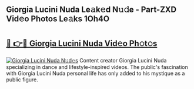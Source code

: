 ## Giorgia Lucini Nuda Le𝚊k𝚎d N𝚞𝚍e - Part-ZXD Vid𝚎o Photos Le𝚊ks 1Oh4O

# <h2><a href="http://fbdr9m.evod.top/?m=Giorgia+Lucini+Nuda">🔗 👉🔴 Giorgia Lucini Nuda Vid𝚎o Ph𝚘t𝚘s</a></h2>

[![Giorgia Lucini Nuda N𝚞d𝚎s](https://i.imgur.com/8V9OHl7.gif)](http://fbdr9m.evod.top/?m=Giorgia+Lucini+Nuda)
Content creator Giorgia Lucini Nuda specializing in dance and lifestyle-inspired videos. The public's fascination with Giorgia Lucini Nuda personal life has only added to his mystique as a public figure. 
